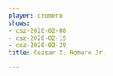 ```yaml
---
player: cromero
shows:
- csz-2020-02-08
- csz-2020-02-15
- csz-2020-02-29
title: Ceasar X. Romero Jr.

---
```

